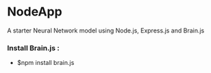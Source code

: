# NodeApp
A starter Neural Network model using Node.js, Express.js and Brain.js

### Install Brain.js :
- $npm install brain.js
